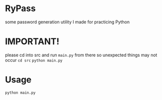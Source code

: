 # RyPass
some password generation utility I made for practicing Python

# IMPORTANT!
please cd into src and run `main.py` from there so unexpected things may not occur
`cd src`
`python main.py`

# Usage
`python main.py`


